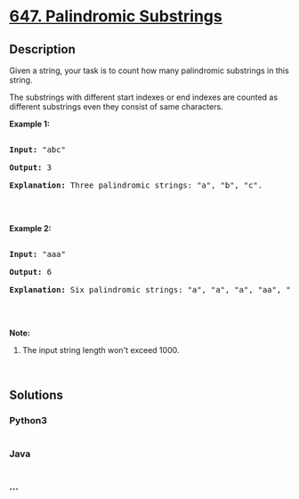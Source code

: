 # [647. Palindromic Substrings](https://leetcode.com/problems/palindromic-substrings)



## Description

<p>Given a string, your task is to count how many palindromic substrings in this string.</p>



<p>The substrings with different start indexes or end indexes are counted as different substrings even they consist of same characters.</p>



<p><b>Example 1:</b></p>



<pre>

<b>Input:</b> &quot;abc&quot;

<b>Output:</b> 3

<b>Explanation:</b> Three palindromic strings: &quot;a&quot;, &quot;b&quot;, &quot;c&quot;.

</pre>



<p>&nbsp;</p>



<p><b>Example 2:</b></p>



<pre>

<b>Input:</b> &quot;aaa&quot;

<b>Output:</b> 6

<b>Explanation:</b> Six palindromic strings: &quot;a&quot;, &quot;a&quot;, &quot;a&quot;, &quot;aa&quot;, &quot;aa&quot;, &quot;aaa&quot;.

</pre>



<p>&nbsp;</p>



<p><b>Note:</b></p>



<ol>
	<li>The input string length won&#39;t exceed 1000.</li>
</ol>



<p>&nbsp;</p>

## Solutions

<!-- tabs:start -->

### **Python3**

```python

```

### **Java**

```java

```

### **...**

```

```

<!-- tabs:end -->

